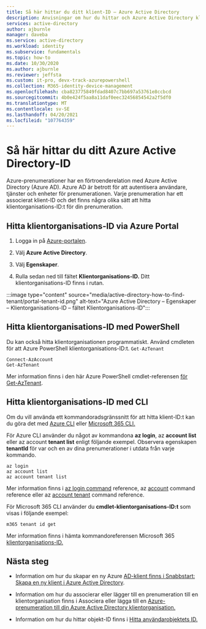 ```yaml
---
title: Så här hittar du ditt klient-ID – Azure Active Directory
description: Anvisningar om hur du hittar och Azure Active Directory klientorganisations-ID till en befintlig Azure-prenumeration.
services: active-directory
author: ajburnle
manager: daveba
ms.service: active-directory
ms.workload: identity
ms.subservice: fundamentals
ms.topic: how-to
ms.date: 10/30/2020
ms.author: ajburnle
ms.reviewer: jeffsta
ms.custom: it-pro, devx-track-azurepowershell
ms.collection: M365-identity-device-management
ms.openlocfilehash: cba823775849fdad8407c7bb697a53761e8ccbcd
ms.sourcegitcommit: 4b0e424f5aa8a11daf0eec32456854542a2f5df0
ms.translationtype: MT
ms.contentlocale: sv-SE
ms.lasthandoff: 04/20/2021
ms.locfileid: "107764359"
---
```

# <a name="how-to-find-your-azure-active-directory-tenant-id"></a>Så här hittar du ditt Azure Active Directory-ID

Azure-prenumerationer har en förtroenderelation med Azure Active Directory (Azure AD). Azure AD är betrott för att autentisera användare, tjänster och enheter för prenumerationen. Varje prenumeration har ett associerat klient-ID och det finns några olika sätt att hitta klientorganisations-ID:t för din prenumeration.

## <a name="find-tenant-id-through-the-azure-portal"></a>Hitta klientorganisations-ID via Azure Portal

1. Logga in på [Azure-portalen](https://portal.azure.com).
 
1. Välj **Azure Active Directory**.

1. Välj **Egenskaper**.

1. Rulla sedan ned till fältet **Klientorganisations-ID.** Ditt klientorganisations-ID finns i rutan.

:::image type="content" source="media/active-directory-how-to-find-tenant/portal-tenant-id.png" alt-text="Azure Active Directory – Egenskaper – Klientorganisations-ID – fältet Klientorganisations-ID":::

## <a name="find-tenant-id-with-powershell"></a>Hitta klientorganisations-ID med PowerShell

Du kan också hitta klientorganisationen programmatiskt. Använd cmdleten för att Azure PowerShell klientorganisations-ID:t. `Get-AzTenant`

```azurepowershell-interactive
Connect-AzAccount
Get-AzTenant
```
   
Mer information finns i den här Azure PowerShell cmdlet-referensen [för Get-AzTenant](/powershell/module/az.accounts/get-aztenant).


## <a name="find-tenant-id-with-cli"></a>Hitta klientorganisations-ID med CLI
Om du vill använda ett kommandoradsgränssnitt för att hitta klient-ID:t kan du göra det med [Azure CLI](/cli/azure/install-azure-cli) eller [Microsoft 365 CLI.](https://pnp.github.io/cli-microsoft365/) 

För Azure CLI använder du något av kommandona **az login**, az **account list** eller az account **tenant list** enligt följande exempel. Observera egenskapen **tenantId** för var och en av dina prenumerationer i utdata från varje kommando.

```azurecli-interactive
az login
az account list
az account tenant list
```

Mer information finns i [az login command](/cli/azure/reference-index#az_login) reference, az [account](/cli/azure/ext/account/account) command reference eller az [account tenant](/cli/azure/ext/account/account/tenant) command reference.


För Microsoft 365 CLI använder du **cmdlet-klientorganisations-ID:t** som visas i följande exempel:
 
```cli
m365 tenant id get
```

Mer information finns i hämta kommandoreferensen Microsoft 365 [klientorganisations-ID.](https://pnp.github.io/cli-microsoft365/cmd/tenant/id/id-get/)


## <a name="next-steps"></a>Nästa steg

- Information om hur du skapar en ny Azure [AD-klient finns i Snabbstart: Skapa en ny klient i Azure Active Directory](active-directory-access-create-new-tenant.md).

- Information om hur du associerar eller lägger till en prenumeration till en klientorganisation finns i Associera eller lägga till en [Azure-prenumeration till din Azure Active Directory klientorganisation.](active-directory-how-subscriptions-associated-directory.md)

- Information om hur du hittar objekt-ID finns i [Hitta användarobjektets ID.](/partner-center/find-ids-and-domain-names#find-the-user-object-id)
